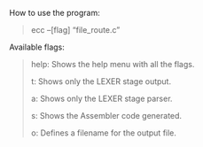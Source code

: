 How to use the program:
> ecc –[flag] “file_route.c”

Available flags:
> help: Shows the help menu with all the flags.
> 
> t: Shows only the LEXER stage output.
> 
> a: Shows only the LEXER stage parser.
> 
> s: Shows the Assembler code generated.
> 
> o: Defines a filename for the output file.
